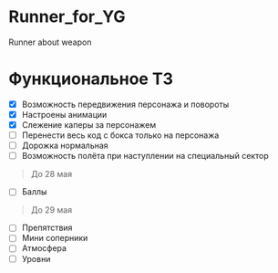 # Runner_for_YG
Runner about weapon

# Функциональное ТЗ
- [x] Возможность передвижения персонажа и повороты
- [x] Настроены анимации
- [x] Слежение каперы за персонажем
- [ ] Перенести весь код с бокса только на персонажа
- [ ] Дорожка нормальная
- [ ] Возможность полёта при наступлении на специальный сектор
> До 28 мая
- [ ] Баллы
> До 29 мая
- [ ] Препятствия
- [ ] Мини соперники
- [ ] Атмосфера
- [ ] Уровни
